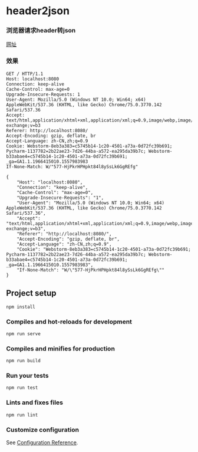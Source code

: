 # header2json
### 浏览器请求header转json
[网址](https://ahaoboy.github.io/header2json/index)
### 效果
```
GET / HTTP/1.1
Host: localhost:8080
Connection: keep-alive
Cache-Control: max-age=0
Upgrade-Insecure-Requests: 1
User-Agent: Mozilla/5.0 (Windows NT 10.0; Win64; x64) AppleWebKit/537.36 (KHTML, like Gecko) Chrome/75.0.3770.142 Safari/537.36
Accept: text/html,application/xhtml+xml,application/xml;q=0.9,image/webp,image/apng,*/*;q=0.8,application/signed-exchange;v=b3
Referer: http://localhost:8080/
Accept-Encoding: gzip, deflate, br
Accept-Language: zh-CN,zh;q=0.9
Cookie: Webstorm-8eb3a383=c5745b14-1c20-4501-a73a-0d72fc39b691; Pycharm-1137782=2b22ae23-7d26-44ba-a572-ea295da39b7c; Webstorm-b33abae4=c5745b14-1c20-4501-a73a-0d72fc39b691; _ga=GA1.1.1966415010.1557983983
If-None-Match: W/"577-HjPkrHPHpkt84l8ySsLk6GgREfg"
```

```
{
    "Host": "localhost:8080",
    "Connection": "keep-alive",
    "Cache-Control": "max-age=0",
    "Upgrade-Insecure-Requests": "1",
    "User-Agent": "Mozilla/5.0 (Windows NT 10.0; Win64; x64) AppleWebKit/537.36 (KHTML, like Gecko) Chrome/75.0.3770.142 Safari/537.36",
    "Accept": "text/html,application/xhtml+xml,application/xml;q=0.9,image/webp,image/apng,*/*;q=0.8,application/signed-exchange;v=b3",
    "Referer": "http://localhost:8080/",
    "Accept-Encoding": "gzip, deflate, br",
    "Accept-Language": "zh-CN,zh;q=0.9",
    "Cookie": "Webstorm-8eb3a383=c5745b14-1c20-4501-a73a-0d72fc39b691; Pycharm-1137782=2b22ae23-7d26-44ba-a572-ea295da39b7c; Webstorm-b33abae4=c5745b14-1c20-4501-a73a-0d72fc39b691; _ga=GA1.1.1966415010.1557983983",
    "If-None-Match": "W/\"577-HjPkrHPHpkt84l8ySsLk6GgREfg\""
}
```
## Project setup
```
npm install
```

### Compiles and hot-reloads for development
```
npm run serve
```

### Compiles and minifies for production
```
npm run build
```

### Run your tests
```
npm run test
```

### Lints and fixes files
```
npm run lint
```

### Customize configuration
See [Configuration Reference](https://cli.vuejs.org/config/).
